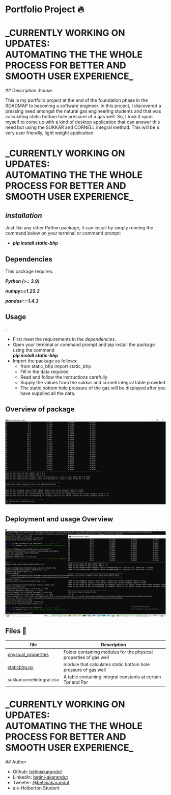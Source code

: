 # Portfolio Project :fire:
<p><h1>_CURRENTLY WORKING ON UPDATES:<br>AUTOMATING THE THE WHOLE PROCESS FOR BETTER AND SMOOTH USER EXPERIENCE_</h1></p>
## Description :house:

This is my portfolio project at the end of the foundation phase in the ROADMAP to becoming a software engineer.
In this project, I discovered a pressing need amongst the natural gas engineering students and that was calculating static bottom hole pressure of a gas well. So, I took it upon myself to come up with a kind of desktop application that can answer this need but using the SUKKAR and CORNELL integral method. This will be a very user friendly, light weight application.<br>

<p><h1>_CURRENTLY WORKING ON UPDATES:<br>AUTOMATING THE THE WHOLE PROCESS FOR BETTER AND SMOOTH USER EXPERIENCE_</h1></p>

## _installation_

Just like any other Python package, it can install by simply running the command below on your terminal or command prompt:

- **_pip install static-bhp_**

## Dependencies

This package requires:

**_Python (>= 3.9)_**

**_numpy==1.23.2_**

**_pandas==1.4.3_**

## <h2>Usage</h2>:

- First meet the requirements in the _dependencies_.
- Open your terminal or command prompt and pip install the package using the command<br>**_pip install static-bhp_**
- Import the package as follows:
  - from static_bhp import static_bhp
  - Fill in the data required
  - Read and follow the instructions carefully
  - Supply the values from the sukkar and cornell integral table provided
  - The static bottom hole pressure of the gas will be displayed after you have supplied all the data.

## Overview of package

<p><img src="./assets/bhppackage.png"/></p>

<p><h2>Deployment and usage Overview</h2></p>
<p><img src="./assets/finalbreathe.png"/></p>

## Files :pencil:

| file                                                     | Description                                                       |
| -------------------------------------------------------- | ----------------------------------------------------------------- |
| [physical_properties](./static_bhp/physical_properties/) | Folder containing modules for the physical properties of gas well |
| [staticbhp.py](./static_bhp/staticbhp.py)                | module that calculates static bottom hole pressure of gas well    |
| sukkarcornelintegral.csv                                 | A table containing integral constants at certain Tpr and Ppr      |

<p><h1>_CURRENTLY WORKING ON UPDATES:<br>AUTOMATING THE THE WHOLE PROCESS FOR BETTER AND SMOOTH USER EXPERIENCE_</h1></p>
## Author

- Github: [betiniakarandut](https://www.github.com/betiniakarandut)
- LinkedIn: [betini-akarandut](https://www.linkedin.com/in/betini-akarandut-24654321a)
- Tweeter: [@betiniakarandut](https://twitter.com/betiniakarandut)
- alx-Holberton Student
